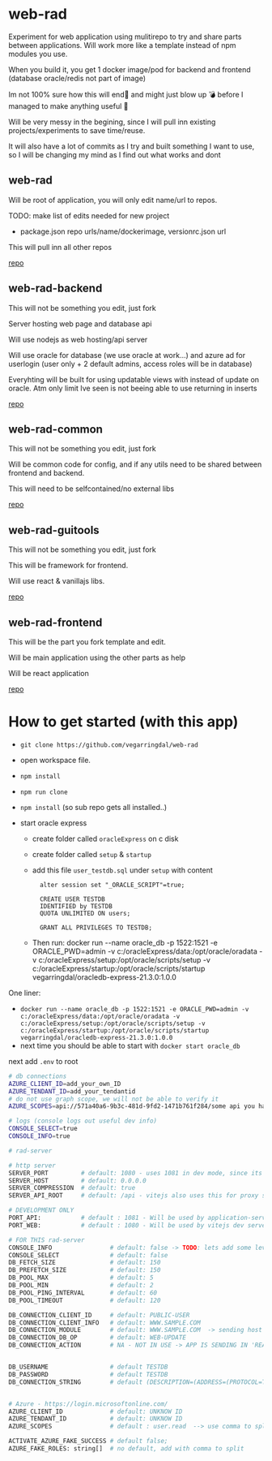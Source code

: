 # web-rad

Experiment for web application using mulitirepo to try and share parts between applications. Will work more like a
template instead of npm modules you use.

When you build it, you get 1 docker image/pod for backend and frontend (database oracle/redis not part of image)

Im not 100% sure how this will end🤪 and might just blow up 💣 before I managed to make anything useful 🤣

Will be very messy in the begining, since I will pull inn existing projects/experiments to save time/reuse.

It will also have a lot of commits as I try and built something I want to use, so I will be changing my mind as I find out what works and dont

## web-rad

Will be root of application, you will only edit name/url to repos.

TODO: make list of edits needed for new project

-   package.json repo urls/name/dockerimage, versionrc.json url

This will pull inn all other repos

[repo](https://github.com/vegarringdal/web-rad)

## web-rad-backend

This will not be something you edit, just fork

Server hosting web page and database api

Will use nodejs as web hosting/api server

Will use oracle for database (we use oracle at work...) and azure ad for userlogin (user only + 2 default admins, access roles will be in
database)

Everyhting will be built for using updatable views with instead of update on oracle. Atm only limit Ive seen is not
beeing able to use returning in inserts

[repo](https://github.com/vegarringdal/web-rad-backend)

## web-rad-common

This will not be something you edit, just fork

Will be common code for config, and if any utils need to be shared between frontend and backend.

This will need to be selfcontained/no external libs

[repo](https://github.com/vegarringdal/web-rad-common)

## web-rad-guitools

This will not be something you edit, just fork

This will be framework for frontend.

Will use react & vanillajs libs.

[repo](https://github.com/vegarringdal/web-rad-guitools)

## web-rad-frontend

This will be the part you fork template and edit.

Will be main application using the other parts as help

Will be react application

[repo](https://github.com/vegarringdal/web-rad-frontend)

# How to get started (with this app)

-   `git clone https://github.com/vegarringdal/web-rad`
-   open workspace file.
-   `npm install`
-   `npm run clone`
-   `npm install` (so sub repo gets all installed..)

-   start oracle express

    -   create folder called `oracleExpress` on c disk
    -   create folder called `setup` & `startup`
    -   add this file `user_testdb.sql` under `setup` with content

              alter session set "_ORACLE_SCRIPT"=true;

              CREATE USER TESTDB
              IDENTIFIED by TESTDB
              QUOTA UNLIMITED ON users;

              GRANT ALL PRIVILEGES TO TESTDB;

    -   Then run: docker run --name oracle_db -p 1522:1521 -e ORACLE_PWD=admin -v
        c:/oracleExpress/data:/opt/oracle/oradata -v c:/oracleExpress/setup:/opt/oracle/scripts/setup -v
        c:/oracleExpress/startup:/opt/oracle/scripts/startup vegarringdal/oracledb-express-21.3.0:1.0.0

One liner:

-   `docker run --name oracle_db -p 1522:1521 -e ORACLE_PWD=admin -v c:/oracleExpress/data:/opt/oracle/oradata -v c:/oracleExpress/setup:/opt/oracle/scripts/setup -v c:/oracleExpress/startup:/opt/oracle/scripts/startup vegarringdal/oracledb-express-21.3.0:1.0.0`
-   next time you should be able to start with `docker start oracle_db`

next add `.env` to root

```bash
# db connections
AZURE_CLIENT_ID=add_your_own_ID
AZURE_TENDANT_ID=add_your_tendantid
# do not use graph scope, we will not be able to verify it
AZURE_SCOPES=api://571a40a6-9b3c-481d-9fd2-1471b761f284/some api you have

# logs (console logs out useful dev info)
CONSOLE_SELECT=true
CONSOLE_INFO=true

```

```bash
# rad-server

# http server
SERVER_PORT         # default: 1080 - uses 1081 in dev mode, since its only API server
SERVER_HOST         # default: 0.0.0.0
SERVER_COMPRESSION  # default: true
SERVER_API_ROOT     # default: /api - vitejs also uses this for proxy settings

# DEVELOPMENT ONLY
PORT_API:           # default : 1081 - Will be used by application-server when it just a api server and vitejs
PORT_WEB:           # default : 1080 - Will be used by vitejs dev server

# FOR THIS rad-server
CONSOLE_INFO                # default: false -> TODO: lets add some levels
CONSOLE_SELECT              # default: false
DB_FETCH_SIZE               # default: 150
DB_PREFETCH_SIZE            # default: 150
DB_POOL_MAX                 # default: 5
DB_POOL_MIN                 # default: 2
DB_POOL_PING_INTERVAL       # default: 60
DB_POOL_TIMEOUT             # default: 120

DB_CONNECTION_CLIENT_ID     # default: PUBLIC-USER
DB_CONNECTION_CLIENT_INFO   # default: WWW.SAMPLE.COM
DB_CONNECTION_MODULE        # default: WWW.SAMPLE.COM  -> sending host name would be useful..
DB_CONNECTION_DB_OP         # default: WEB-UPDATE
DB_CONNECTION_ACTION        # NA - NOT IN USE -> APP IS SENDING IN 'READ' or 'MODIFY' so roles can be more limited


DB_USERNAME                 # default TESTDB
DB_PASSWORD                 # default TESTDB
DB_CONNECTION_STRING        # default (DESCRIPTION=(ADDRESS=(PROTOCOL=TCP)(HOST=localhost)(PORT=1522))(CONNECT_DATA=(SERVICE_NAME=xe)))


# Azure - https://login.microsoftonline.com/
AZURE_CLIENT_ID             # default: UNKNOW ID
AZURE_TENDANT_ID            # default: UNKNOW ID
AZURE_SCOPES                # default : user.read  --> use comma to split

ACTIVATE_AZURE_FAKE_SUCCESS # default false;
AZURE_FAKE_ROLES: string[]  # no default, add with comma to split



```
